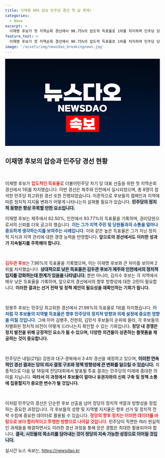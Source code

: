 ```yaml
---
title: 이재명 90% 압승 민주당 경선 첫 날 화제!
categories:
  - News
excerpt: >
  이재명 후보가 첫 지역순회 경선에서 90.75%의 압도적 득표율로 1위를 차지하며 민주당 당 대표로 나아갈 길을 열었습니다. 국민 곁에 있다는 그의 다짐은 정치 신뢰를 다시 불러일으킬 수 있을지 주목됩니다!
feature_text: >
  이재명 후보가 첫 지역순회 경선에서 90.75%의 압도적 득표율로 1위를 차지하며 민주당 당 대표로 나아갈 길을 열었습니다. 국민 곁에 있다는 그의 다짐은 정치 신뢰를 다시 불러일으킬 수 있을지 주목됩니다!
image: '/assets/img/newsdao_breakingnews.jpg'
---
```


<p><img src="/assets/img/newsdao_breakingnews.jpg" alt="cryptoinkorea 속보" /></p>

<h2 data-ke-size="size26">이재명 후보의 압승과 민주당 경선 현황</h2>

<p data-ke-size="size16">&nbsp;</p>

<p>이재명 후보가 <b><span style="color: #ee2323;">압도적인 득표율</span></b>로 더불어민주당 차기 당 대표 선출을 위한 첫 지역순회 경선에서 1위를 차지했습니다. 이번 경선은 제주와 인천에서 실시되었으며, 총 8명이 참석한 민주당 최고위원 경선 또한 진행되었습니다. 이론적으로 후보들의 캠페인과 지역에 따른 정치적 지지율 변화가 어떻게 나타나는지 살펴볼 필요가 있습니다. <b><span style="background-color: #21538527;">민주당의 정치적 동향은 항상 주목할 만한 요소입니다.</span></b></p>

<p>이재명 후보는 제주에서 82.50%, 인천에서 93.77%의 득표율을 기록하며, 권리당원으로서의 신뢰를 더욱 공고히 했습니다. <b><span style="color: #1a5490;">이는 그가 지역 주민 및 당원들과의 소통을 얼마나 중요하게 생각하는지를 보여주는 사례입니다.</span></b> 이와 같은 높은 득표율은 그가 지닌 정치적 지식과 지역 관리에 대한 경영 능력을 반영합니다. <b>앞으로의 경선에서도 이러한 성과가 지속될지를 주목해야 합니다.</b></p>

<p data-ke-size="size16">&nbsp;</p>

<p><b><span style="color: #ee2323;">김두관 후보</span></b>는 7.96%의 득표율을 기록했으며, 이는 이재명 후보와 큰 차이를 보이며 2위를 차지했습니다. <b><span style="background-color: #21538527;">상대적으로 낮은 득표율은 김두관 후보가 제주와 인천에서의 정치적 입지를 강화하는데 한계가 있음을 나타냅니다.</span></b> 뿐만 아니라, 김지수 후보는 각 지역에서 매우 낮은 득표율을 기록하며, 앞으로의 경선에서의 향후 방향성에 대한 고민이 필요합니다. <b>이러한 결과는 선거 전략 및 정책 제안의 필요성을 재확인하는 기회가 됩니다.</b></p>

<p data-ke-size="size16">&nbsp;</p>

<p>정봉주 후보는 민주당 최고위원 경선에서 21.98%의 득표율로 1위를 차지했습니다. <b><span style="color: #1a5490;">이처럼 각 후보들의 지역별 득표율은 향후 민주당의 정치적 방향과 의제 설정에 중요한 영향을 미칠 것입니다.</span></b> 그에 이어 김병주, 전현희, 김민석 후보들이 순위에 올라, 각 후보들의 차별화된 정치적 비전이 어떻게 드러나는지 확인할 수 있는 기회입니다. <b>정당 내 경쟁은 정치 발전을 위해 긍정적인 요소가 될 수 있으며, 다양한 의견들이 상존하는 플랫폼을 제공하는 것이 중요합니다.</b></p>

<p data-ke-size="size16">&nbsp;</p>

<p>민주당은 내일(21일) 강원과 대구·경북에서 3·4차 경선을 예정하고 있으며, <b><span style="background-color: #21538527;">이러한 연속적인 경선 결과는 당의 의사 결정 구조와 정책 방향성에 큰 변화를 일으킬 수 있습니다.</span></b> 최종적으로 다음 달 18일에 전당대회에서 발표될 투표 결과는 민주당의 미래에 중대한 의미를 지닙니다. <b>따라서 이 과정에서 후보들이 얼마나 유권자와의 신뢰 구축 및 정책 소통에 집중할지가 중요한 변수가 될 것입니다.</b></p>

<p data-ke-size="size16">&nbsp;</p>

<p>이처럼 민주당의 경선은 단순한 후보 선출을 넘어 정당의 정치적 색깔과 방향성을 정립하는 중요한 과정입니다. 각 후보들의 성향 및 지역별 지지율은 향후 선거 및 정치적 전략 수립에 중요한 데이터로 활용될 수 있습니다. <b><span style="color: #ee2323;">정당의 향후 정치는 이러한 데이터를 바탕으로 보다 합리적이고 투명한 방향으로 나아갈 것입니다.</span></b> 민주당이 직면한 여러 현실적인 과제들을 해결하면서도 이러한 경선 과정을 통해 얻은 경험은 최대한 활용되어야 합니다. <b><span style="background-color: #21538527;">결국, 시민들의 목소리를 담아내는 것이 정당의 지속 가능한 성장으로 이어질 것입니다.</span></b></p>
실시간 뉴스 속보는, <a href="https://newsdao.kr" rel="dofollow">https://newsdao.kr</a>


